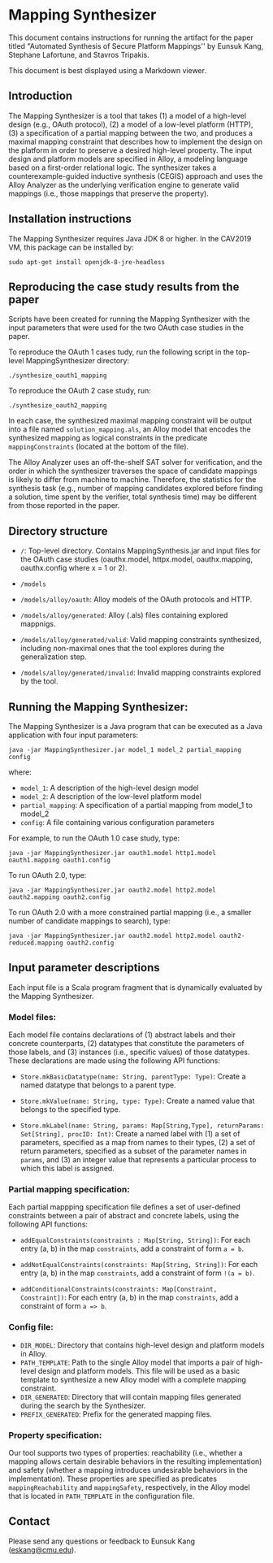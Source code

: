 # Mapping Synthesizer

This document contains instructions for running the artifact for the
paper titled "Automated Synthesis of Secure Platform Mappings'' by
Eunsuk Kang, Stephane Lafortune, and Stavros Tripakis.

This document is best displayed using a Markdown viewer.

## Introduction

The Mapping Synthesizer is a tool that takes (1) a model of a
high-level design (e.g., OAuth protocol), (2) a model of a low-level
platform (HTTP), (3) a specification of a partial mapping between the
two, and produces a maximal mapping constraint that describes how to
implement the design on the platform in order to preserve a desired
high-level property. The input design and platform models are
specified in Alloy, a modeling language based on a first-order
relational logic. The synthesizer takes a counterexample-guided
inductive synthesis (CEGIS) approach and uses the Alloy Analyzer as
the underlying verification engine to generate valid mappings (i.e.,
those mappings that preserve the property).

## Installation instructions

The Mapping Synthesizer requires Java JDK 8 or higher. In the CAV2019
VM, this package can be installed by:

	sudo apt-get install openjdk-8-jre-headless

## Reproducing the case study results from the paper

Scripts have been created for running the Mapping Synthesizer with the
input parameters that were used for the two OAuth case studies in the
paper.

To reproduce the OAuth 1 cases tudy, run the following script in the
top-level MappingSynthesizer directory:

	./synthesize_oauth1_mapping

To reproduce the OAuth 2 case study, run:

	./synthesize_oauth2_mapping

In each case, the synthesized maximal mapping constraint will be
output into a file named `solution_mapping.als`, an Alloy model that
encodes the synthesized mapping as logical constraints in the
predicate `mappingConstraints` (located at the bottom of the file).

The Alloy Analyzer uses an off-the-shelf SAT solver for verification,
and the order in which the synthesizer traverses the space of
candidate mappings is likely to differ from machine to
machine. Therefore, the statistics for the synthesis task (e.g.,
number of mapping candidates explored before finding a solution, time
spent by the verifier, total synthesis time) may be different from
those reported in the paper.

## Directory structure

* `/`: Top-level directory. Contains MappingSynthesis.jar and input files
    for the OAuth case studies (oauthx.model, httpx.model,
    oauthx.mapping, oauthx.config where x = 1 or 2).

* `/models`
* `/models/alloy/oauth`: Alloy models of the OAuth protocols and HTTP.
* `/models/alloy/generated`: Alloy (.als) files containing explored mappnigs.
* `/models/alloy/generated/valid`: Valid mapping constraints
  synthesized, including non-maximal ones that the tool explores
  during the generalization step.
* `/models/alloy/generated/invalid`: Invalid mapping constraints
  explored by the tool.

## Running the Mapping Synthesizer:

The Mapping Synthesizer is a Java program that can be executed as a
Java application with four input parameters:

	java -jar MappingSynthesizer.jar model_1 model_2 partial_mapping config

where:

* `model_1`: A description of the high-level design model 
* `model_2`: A description of the low-level platform model
* `partial_mapping`: A specification of a partial mapping from model_1 to model_2
* `config`: A file containing various configuration parameters

For example, to run the OAuth 1.0 case study, type:

	java -jar MappingSynthesizer.jar oauth1.model http1.model oauth1.mapping oauth1.config

To run OAuth 2.0, type:

	java -jar MappingSynthesizer.jar oauth2.model http2.model oauth2.mapping oauth2.config

To run OAuth 2.0 with a more constrained partial mapping (i.e., a smaller
number of candidate mappings to search), type:

	java -jar MappingSynthesizer.jar oauth2.model http2.model oauth2-reduced.mapping oauth2.config

## Input parameter descriptions

Each input file is a Scala program fragment that is dynamically
evaluated by the Mapping Synthesizer.

### Model files:

Each model file contains declarations of (1) abstract labels and their
concrete counterparts, (2) datatypes that constitute the parameters of
those labels, and (3) instances (i.e., specific values) of those
datatypes. These declarations are made using the following API functions:

* `Store.mkBasicDatatype(name: String, parentType: Type)`: Create a
  named datatype that belongs to a parent type.

* `Store.mkValue(name: String, type: Type)`: Create a named value that
  belongs to the specified type.

* `Store.mkLabel(name: String, params: Map[String,Type], returnParams:
  Set[String], procID: Int)`: Create a named label with (1) a set of
  parameters, specified as a map from names to their types, (2) a set
  of return parameters, specified as a subset of the parameter names
  in `params`, and (3) an integer value that represents a particular
  process to which this label is assigned.

### Partial mapping specification:

Each partial mappping specification file defines a set of user-defined
constraints
between a pair of abstract and concrete labels, using the following
API functions:

* `addEqualConstraints(constraints : Map[String, String])`:
  For each entry (a, b) in the map `constraints`, add a constraint of
  form `a = b`.

* `addNotEqualConstraints(constraints:
Map[String, String])`:
For each entry (a, b) in the map `constraints`, add a constraint of
  form `!(a = b)`.

* `addConditionalConstraints(constraints:
  Map[Constraint, Constraint])`: For each entry (a, b) in the map `constraints`, add a constraint of
  form `a => b`.

### Config file:

* `DIR_MODEL`: Directory that contains high-level design and platform models in Alloy.
* `PATH_TEMPLATE`: Path to the single Alloy model that imports a pair
  of high-level design and platform models. This file will be used as a
  basic template to synthesize a new Alloy model with a complete
  mapping constraint.
* `DIR_GENERATED`: Directory that will contain mapping files generated
  during the search by the Synthesizer.
* `PREFIX_GENERATED`: Prefix for the generated mapping files.

### Property specification:

Our tool supports two types of properties: reachability (i.e., whether
a mapping allows certain desirable behaviors in the resulting
implementation) and safety (whether a mapping introduces undesirable
behaviors in the implementation). These properties are specified as
predicates `mappingReachability` and `mappingSafety`, respectively, in
the Alloy model that is located in `PATH_TEMPLATE` in the
configuration file.

## Contact

Please send any questions or feedback to Eunsuk Kang (eskang@cmu.edu).

